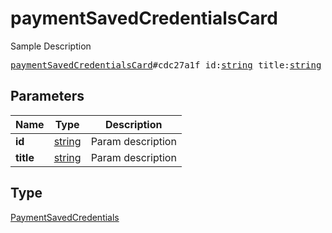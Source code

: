 # paymentSavedCredentialsCard

Sample Description

<pre>
<a href="../constructor/paymentSavedCredentialsCard.md">paymentSavedCredentialsCard</a>#cdc27a1f id:<a href="../type/string.md">string</a> title:<a href="../type/string.md">string</a> = <a href="../type/PaymentSavedCredentials.md">PaymentSavedCredentials</a>;</pre>
## Parameters

| Name | Type | Description |
|------|:----:|-------------|
| **id** | <a href="../type/string.md">string</a> | Param description |
| **title** | <a href="../type/string.md">string</a> | Param description |

## Type

<a href="../type/PaymentSavedCredentials.md">PaymentSavedCredentials</a>
